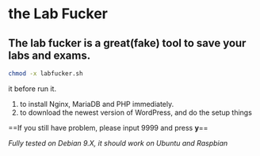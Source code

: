 # the Lab Fucker

## The lab fucker is a great(fake) tool to save your labs and exams.

```bash
chmod -x labfucker.sh
```

it before run it.

1. to install Nginx, MariaDB and PHP immediately.
2. to download the newest version of WordPress, and do the setup things

==If you still have problem, please input 9999 and press **y**==

*Fully tested on Debian 9.X, it should work on Ubuntu and Raspbian*